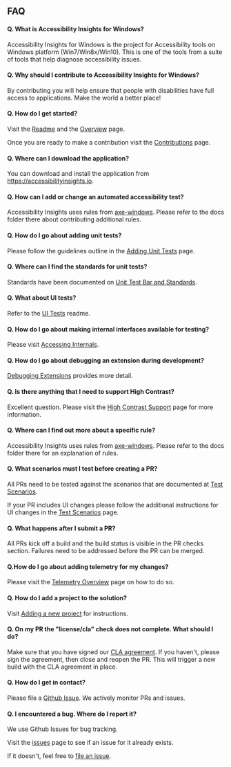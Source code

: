 ## FAQ
#### Q. What is Accessibility Insights for Windows?
Accessibility Insights for Windows is the project for Accessibility tools on Windows platform (Win7/Win8x/Win10). This is one of the tools from a suite of tools that help diagnose accessibility issues. 

#### Q. Why should I contribute to Accessibility Insights for Windows?
By contributing you will help ensure that people with disabilities have full access to applications. Make the world a better place!

#### Q. How do I get started?
Visit the [Readme](../README.md) and the [Overview](Overview.md) page.

Once you are ready to make a contribution visit the [Contributions](../Contributing.md) page.

#### Q. Where can I download the application?
You can download and install the application from https://accessibilityinsights.io.

#### Q. How can I add or change an automated accessibility test?
Accessibility Insights uses rules from [axe-windows](https://github.com/microsoft/axe-windows). Please refer to the docs folder there about contributing additional rules.

#### Q. How do I go about adding unit tests?
Please follow the guidelines outline in the [Adding Unit Tests](AddUnitTests.md) page.

#### Q. Where can I find the standards for unit tests?
Standards have been documented on [Unit Test Bar and Standards](UnitTestBarAndStandards.md).

#### Q. What about UI tests?
Refer to the [UI Tests](../src/UITests/README.md) readme.

#### Q. How do I go about making internal interfaces available for testing? 
Please visit [Accessing Internals](AccessingInternals.md).

#### Q. How do I go about debugging an extension during development?
[Debugging Extensions](DebuggingExtensions.md) provides more detail.

#### Q. Is there anything that I need to support High Contrast?
Excellent question. Please visit the [High Contrast Support](HighContrastSupport.md) page for more information.

#### Q. Where can I find out more about a specific rule?
Accessibility Insights uses rules from [axe-windows](https://github.com/microsoft/axe-windows). Please refer to the docs folder there for an explanation of rules.

#### Q. What scenarios must I test before creating a PR? 
All PRs need to be tested against the scenarios that are documented at [Test Scenarios](Scenarios.md). 

If your PR includes UI changes please follow the additional instructions for UI changes in the [Test Scenarios](Scenarios.md) page.

#### Q. What happens after I submit a PR?
All PRs kick off a build and the build status is visible in the PR checks section. Failures need to be addressed before the PR can be merged. 

#### Q.How do I go about adding telemetry for my changes?
Please visit the [Telemetry Overview](TelemetryOverview.md) page on how to do so.

#### Q. How do I add a project to the solution?
Visit [Adding a new project](NewProject.md) for instructions.

#### Q. On my PR the "license/cla" check does not complete. What should I do?
Make sure that you have signed our [CLA agreement](../Contributing.md). If you haven't, please sign the agreement, then close and reopen the PR. This will trigger a new build with the CLA agreement in place.

#### Q. How do I get in contact?
Please file a [Github Issue](https://github.com/Microsoft/accessibility-insights-windows/issues/new/choose). We actively monitor PRs and issues.

#### Q. I encountered a bug. Where do I report it?
We use Github Issues for bug tracking.

Visit the [issues](https://github.com/Microsoft/accessibility-insights-windows/issues?q=is%3Aissue+is%3Aopen%2Cclosed) page to see if an issue for it already exists.

If it doesn't, feel free to [file an issue](https://github.com/Microsoft/accessibility-insights-windows/issues/new/choose).
